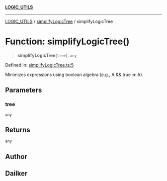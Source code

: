 [**LOGIC_UTILS**](../../README.md)

***

[LOGIC_UTILS](../../README.md) / [simplifyLogicTree](../README.md) / simplifyLogicTree

# Function: simplifyLogicTree()

> **simplifyLogicTree**(`tree`): `any`

Defined in: [simplifyLogicTree.ts:5](https://github.com/dailker/everyutil/blob/0ec5ce08552e5059ec58e2975404aeb74a6202b1/src/logic/simplifyLogicTree.ts#L5)

Minimizes expressions using boolean algebra (e.g., A && true => A).

## Parameters

### tree

`any`

## Returns

`any`

## Author

## Dailker
